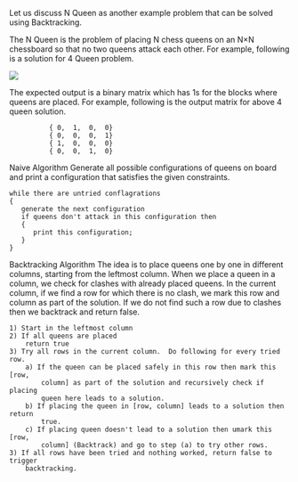 Let us discuss N Queen as another example problem that can be solved using Backtracking.

The N Queen is the problem of placing N chess queens on an N×N chessboard so that no two queens attack each other. For example, following is a solution for 4 Queen problem.

<img src="https://cdncontribute.geeksforgeeks.org/wp-content/uploads/N_Queen_Problem.jpg" />

The expected output is a binary matrix which has 1s for the blocks where queens are placed. For example, following is the output matrix for above 4 queen solution.

              { 0,  1,  0,  0}
              { 0,  0,  0,  1}
              { 1,  0,  0,  0}
              { 0,  0,  1,  0}


Naive Algorithm
Generate all possible configurations of queens on board and print a configuration that satisfies the given constraints.

    while there are untried conflagrations
    {
       generate the next configuration
       if queens don't attack in this configuration then
       {
          print this configuration;
       }
    }
Backtracking Algorithm
The idea is to place queens one by one in different columns, starting from the leftmost column. When we place a queen in a column, we check for clashes with already placed queens. In the current column, if we find a row for which there is no clash, we mark this row and column as part of the solution. If we do not find such a row due to clashes then we backtrack and return false.

    1) Start in the leftmost column
    2) If all queens are placed
        return true
    3) Try all rows in the current column.  Do following for every tried row.
        a) If the queen can be placed safely in this row then mark this [row, 
            column] as part of the solution and recursively check if placing  
            queen here leads to a solution.
        b) If placing the queen in [row, column] leads to a solution then return 
            true.
        c) If placing queen doesn't lead to a solution then umark this [row, 
            column] (Backtrack) and go to step (a) to try other rows.
    3) If all rows have been tried and nothing worked, return false to trigger 
        backtracking.
